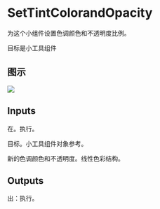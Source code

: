 # SetTintColorandOpacity

为这个小组件设置色调颜色和不透明度比例。

目标是小工具组件

## 图示

![]($-20221218-21223474.png)

## Inputs

在。执行。

目标。小工具组件对象参考。

新的色调颜色和不透明度。线性色彩结构。  

## Outputs

出：执行。
